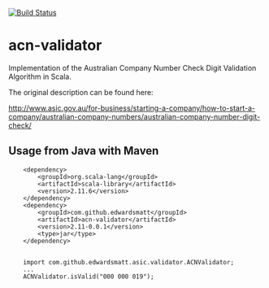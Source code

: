 [![Build Status](https://travis-ci.org/edwardsmatt/acn-validator.svg?branch=master)](https://travis-ci.org/edwardsmatt/acn-validator)
# acn-validator
Implementation of the Australian Company Number Check Digit Validation Algorithm in Scala.

The original description can be found here:

http://www.asic.gov.au/for-business/starting-a-company/how-to-start-a-company/australian-company-numbers/australian-company-number-digit-check/

## Usage from Java with Maven

        <dependency>
            <groupId>org.scala-lang</groupId>
            <artifactId>scala-library</artifactId>
            <version>2.11.6</version>
        </dependency>
        <dependency>
            <groupId>com.github.edwardsmatt</groupId>
            <artifactId>acn-validator</artifactId>
            <version>2.11-0.0.1</version>
            <type>jar</type>
        </dependency>


        import com.github.edwardsmatt.asic.validator.ACNValidator;
        ...
        ACNValidator.isValid("000 000 019");
